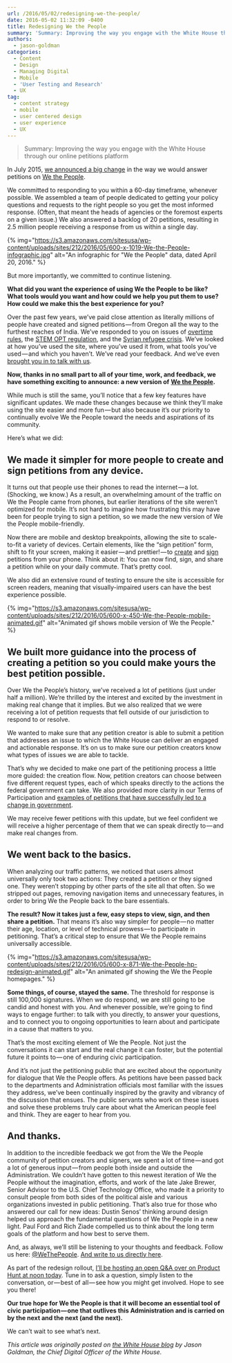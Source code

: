 ```yaml
---
url: /2016/05/02/redesigning-we-the-people/
date: 2016-05-02 11:32:09 -0400
title: Redesigning We the People
summary: 'Summary: Improving the way you engage with the White House through our online petitions platform In July 2015, we announced a big change in the way we would answer petitions on We the People. We committed to responding to you within a 60-day timeframe, whenever possible. We assembled a team of people dedicated to getting your policy questions and'
authors:
  - jason-goldman
categories:
  - Content
  - Design
  - Managing Digital
  - Mobile
  - 'User Testing and Research'
  - UX
tag:
  - content strategy
  - mobile
  - user centered design
  - user experience
  - UX
---
```


> Summary: Improving the way you engage with the White House through our online petitions platform

In July 2015, [we announced a big change](https://medium.com/@Goldman44/how-we-re-changing-the-way-we-respond-to-petitions-74ed0ffd1d77#.s9pltuxa8) in the way we would answer petitions on [We the People](https://petitions.whitehouse.gov/).

We committed to responding to you within a 60-day timeframe, whenever possible. We assembled a team of people dedicated to getting your policy questions and requests to the right people so you get the most informed response. (Often, that meant the heads of agencies or the foremost experts on a given issue.) We also answered a backlog of 20 petitions, resulting in 2.5 million people receiving a response from us within a single day.

{% img="https://s3.amazonaws.com/sitesusa/wp-content/uploads/sites/212/2016/05/600-x-1019-We-the-People-infographic.jpg" alt="An infographic for "We the People" data, dated April 20, 2016." %}

But more importantly, we committed to continue listening.

**What did you want the experience of using We the People to be like? What tools would you want and how could we help you put them to use? How could we make this the best experience for you?**

Over the past few years, we’ve paid close attention as literally millions of people have created and signed petitions — from Oregon all the way to the furthest reaches of India. We’ve responded to you on issues of [overtime rules](https://petitions.whitehouse.gov/response/update-your-petition-overtime-rule), the [STEM OPT regulation](https://petitions.whitehouse.gov/response/response-your-petition-opt-stem-regulation), and the [Syrian refugee crisis](https://petitions.whitehouse.gov/response/response-your-petition-syrian-refugee-crisis). We’ve looked at how you’ve used the site, where you’ve used it from, what tools you’ve used — and which you haven’t. We’ve read your feedback. And we’ve even [brought you in to talk with us](https://www.youtube.com/watch?v=FHvfn6r3EPk).

**Now, thanks in no small part to all of your time, work, and feedback, we have something exciting to announce: a new version of** <a href="https://petitions.whitehouse.gov/" rel="nofollow"><strong>We the People</strong></a>**.**

While much is still the same, you’ll notice that a few key features have significant updates. We made these changes because we think they’ll make using the site easier and more fun — but also because it’s our priority to continually evolve We the People toward the needs and aspirations of its community.

Here’s what we did:

## We made it simpler for more people to create and sign petitions from any device.

It turns out that people use their phones to read the internet — a lot. (Shocking, we know.) As a result, an overwhelming amount of the traffic on We the People came from phones, but earlier iterations of the site weren’t optimized for mobile. It’s not hard to imagine how frustrating this may have been for people trying to sign a petition, so we made the new version of We the People mobile-friendly.

Now there are mobile and desktop breakpoints, allowing the site to scale-to-fit a variety of devices. Certain elements, like the “sign petition” form, shift to fit your screen, making it easier — and prettier! — to [create](https://petitions.whitehouse.gov/petition/create) and [sign](https://petitions.whitehouse.gov/#signapetition) petitions from your phone. Think about it: You can now find, sign, and share a petition while on your daily commute. That’s pretty cool.

We also did an extensive round of testing to ensure the site is accessible for screen readers, meaning that visually-impaired users can have the best experience possible.

{% img="https://s3.amazonaws.com/sitesusa/wp-content/uploads/sites/212/2016/05/600-x-450-We-the-People-mobile-animated.gif" alt="Animated gif shows mobile version of We the People." %}

 

## We built more guidance into the process of creating a petition so you could make yours the best petition possible.

Over We the People’s history, we’ve received a lot of petitions (just under half a million). We’re thrilled by the interest and excited by the investment in making real change that it implies. But we also realized that we were receiving a lot of petition requests that fell outside of our jurisdiction to respond to or resolve.

We wanted to make sure that any petition creator is able to submit a petition that addresses an issue to which the White House can deliver an engaged and actionable response. It’s on us to make sure our petition creators know what types of issues we are able to tackle.

That’s why we decided to make one part of the petitioning process a little more guided: the creation flow. Now, petition creators can choose between five different request types, each of which speaks directly to the actions the federal government can take. We also provided more clarity in our Terms of Participation and [examples of petitions that have successfully led to a change in government](https://petitions.whitehouse.gov/about#success).

We may receive fewer petitions with this update, but we feel confident we will receive a higher percentage of them that we can speak directly to — and make real changes from.

## We went back to the basics.

When analyzing our traffic patterns, we noticed that users almost universally only took two actions: They created a petition or they signed one. They weren’t stopping by other parts of the site all that often. So we stripped out pages, removing navigation items and unnecessary features, in order to bring We the People back to the bare essentials.

**The result? Now it takes just a few, easy steps to view, sign, and then share a petition.** That means it’s also way simpler for people — no matter their age, location, or level of technical prowess — to participate in petitioning. That’s a critical step to ensure that We the People remains universally accessible.

{% img="https://s3.amazonaws.com/sitesusa/wp-content/uploads/sites/212/2016/05/600-x-871-We-the-People-hp-redesign-animated.gif" alt="An animated gif showing the We the People homepages." %}

**Some things, of course, stayed the same.** The threshold for response is still 100,000 signatures. When we do respond, we are still going to be candid and honest with you. And whenever possible, we’re going to find ways to engage further: to talk with you directly, to answer your questions, and to connect you to ongoing opportunities to learn about and participate in a cause that matters to you.

That’s the most exciting element of We the People. Not just the conversations it can start and the real change it can foster, but the potential future it points to — one of enduring civic participation.

And it’s not just the petitioning public that are excited about the opportunity for dialogue that We the People offers. As petitions have been passed back to the departments and Administration officials most familiar with the issues they address, we’ve been continually inspired by the gravity and vibrancy of the discussion that ensues. The public servants who work on these issues and solve these problems truly care about what the American people feel and think. They are eager to hear from you.

## And thanks.

In addition to the incredible feedback we got from the We the People community of petition creators and signers, we spent a lot of time — and got a lot of generous input — from people both inside and outside the Administration. We couldn’t have gotten to this newest iteration of We the People without the imagination, efforts, and work of the late Jake Brewer, Senior Advisor to the U.S. Chief Technology Office, who made it a priority to consult people from both sides of the political aisle and various organizations invested in public petitioning. That’s also true for those who answered our call for new ideas: Dustin Senos’ thinking around design helped us approach the fundamental questions of We the People in a new light. Paul Ford and Rich Ziade compelled us to think about the long term goals of the platform and how best to serve them.

And, as always, we’ll still be listening to your thoughts and feedback. Follow us here: [@WeThePeople](https://twitter.com/@WeThePeople). [And write to us directly here](https://www.whitehouse.gov/feedback-petitions).

As part of the redesign rollout, [I’ll be hosting an open Q&A over on Product Hunt at noon today](https://www.producthunt.com/live/jason-goldman). Tune in to ask a question, simply listen to the conversation, or — best of all — see how you might get involved. Hope to see you there!

**Our true hope for We the People is that it will become an essential tool of civic participation — one that outlives this Administration and is carried on by the next and the next (and the next).**

We can’t wait to see what’s next.

_This article was originally posted on [the White House blog](https://www.whitehouse.gov/blog/) by Jason Goldman, the Chief Digital Officer of the White House._